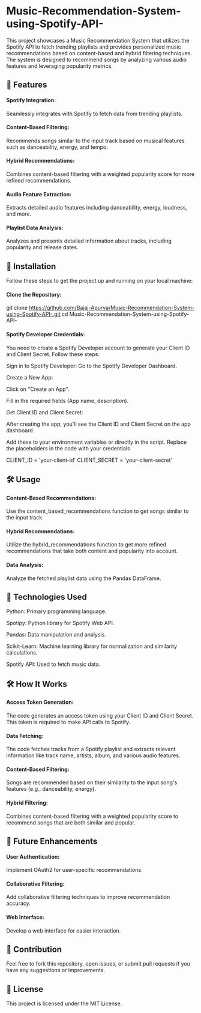 # Music-Recommendation-System-using-Spotify-API-
This project showcases a Music Recommendation System that utilizes the Spotify API to fetch trending playlists and provides personalized music recommendations based on content-based and hybrid filtering techniques. The system is designed to recommend songs by analyzing various audio features and leveraging popularity metrics.

## 🚀 Features
#### Spotify Integration: 
Seamlessly integrates with Spotify to fetch data from trending playlists.

#### Content-Based Filtering: 
Recommends songs similar to the input track based on musical features such as danceability, energy, and tempo.

#### Hybrid Recommendations: 
Combines content-based filtering with a weighted popularity score for more refined recommendations.

#### Audio Feature Extraction: 
Extracts detailed audio features including danceability, energy, loudness, and more.

#### Playlist Data Analysis:
Analyzes and presents detailed information about tracks, including popularity and release dates.

## 🔧 Installation
Follow these steps to get the project up and running on your local machine:

#### Clone the Repository:
git clone https://github.com/Bajaj-Apurva/Music-Recommendation-System-using-Spotify-API-.git
cd Music-Recommendation-System-using-Spotify-API-

#### Spotify Developer Credentials:
You need to create a Spotify Developer account to generate your Client ID and Client Secret. Follow these steps:

Sign in to Spotify Developer: Go to the Spotify Developer Dashboard.

Create a New App:

Click on "Create an App".

Fill in the required fields (App name, description).

Get Client ID and Client Secret:

After creating the app, you'll see the Client ID and Client Secret on the app dashboard.

Add these to your environment variables or directly in the script.
Replace the placeholders in the code with your credentials

CLIENT_ID = 'your-client-id'
CLIENT_SECRET = 'your-client-secret'

## 🛠️ Usage
#### Content-Based Recommendations:
Use the content_based_recommendations function to get songs similar to the input track.

#### Hybrid Recommendations:
Utilize the hybrid_recommendations function to get more refined recommendations that take both content and popularity into account.

#### Data Analysis: 
Analyze the fetched playlist data using the Pandas DataFrame.

## 🧰 Technologies Used
Python: Primary programming language.

Spotipy: Python library for Spotify Web API.

Pandas: Data manipulation and analysis.

Scikit-Learn: Machine learning library for normalization and similarity calculations.

Spotify API: Used to fetch music data.

## 🛠️ How It Works
#### Access Token Generation:
The code generates an access token using your Client ID and Client Secret.
This token is required to make API calls to Spotify.

#### Data Fetching:
The code fetches tracks from a Spotify playlist and extracts relevant information like track name, artists, album, and various audio features.

#### Content-Based Filtering:
Songs are recommended based on their similarity to the input song's features (e.g., danceability, energy).

#### Hybrid Filtering:
Combines content-based filtering with a weighted popularity score to recommend songs that are both similar and popular.

## 🎯 Future Enhancements
#### User Authentication:
Implement OAuth2 for user-specific recommendations.

#### Collaborative Filtering:
Add collaborative filtering techniques to improve recommendation accuracy.

#### Web Interface:
Develop a web interface for easier interaction.

## 🤝 Contribution
Feel free to fork this repository, open issues, or submit pull requests if you have any suggestions or improvements.

## 📜 License
This project is licensed under the MIT License.
